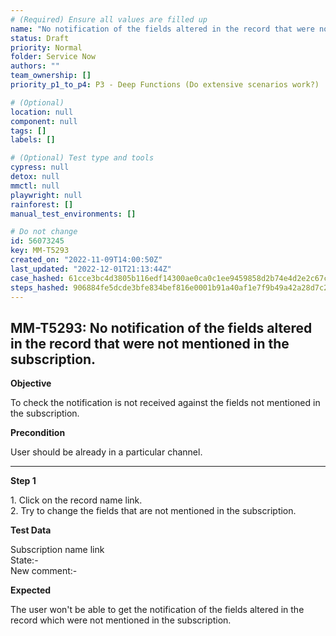 ```yaml
---
# (Required) Ensure all values are filled up
name: "No notification of the fields altered in the record that were not mentioned in the subscription."
status: Draft
priority: Normal
folder: Service Now
authors: ""
team_ownership: []
priority_p1_to_p4: P3 - Deep Functions (Do extensive scenarios work?)

# (Optional)
location: null
component: null
tags: []
labels: []

# (Optional) Test type and tools
cypress: null
detox: null
mmctl: null
playwright: null
rainforest: []
manual_test_environments: []

# Do not change
id: 56073245
key: MM-T5293
created_on: "2022-11-09T14:00:50Z"
last_updated: "2022-12-01T21:13:44Z"
case_hashed: 61cce3bc4d3805b116edf14300ae0ca0c1ee9459858d2b74e4d2e2c67ce1f879f56f20cd6508424e68861f665e6210dd
steps_hashed: 906884fe5dcde3bfe834bef816e0001b91a40af1e7f9b49a42a28d7c2b9cce6f6c96b7ffeba2d0ca40c33232848dd873
---
```


<!-- (Auto-generated) Based on frontmatter's "key" and "name" -->

## MM-T5293: No notification of the fields altered in the record that were not mentioned in the subscription.

**Objective**

To check the notification is not received against the fields not mentioned in the subscription.

**Precondition**

User should be already in a particular channel.

---

**Step 1**

1\. Click on the record name link.\
2\. Try to change the fields that are not mentioned in the subscription.

**Test Data**

Subscription name link\
State:-\
New comment:-

**Expected**

The user won't be able to get the notification of the fields altered in the record which were not mentioned in the subscription.
